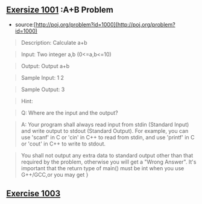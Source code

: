## [Exersize 1001](https://github.com/yzcyx/POJ/blob/master/Vol1/1000_A%2BB%20Problem.cpp) :A+B Problem
* source:[http://poj.org/problem?id=1000](http://poj.org/problem?id=1000)

>Description: Calculate a+b

>Input: Two integer a,b (0<=a,b<=10)

>Output: Output a+b

>Sample Input: 1 2

>Sample Output: 3

>Hint:

>Q: Where are the input and the output? 

>A: Your program shall always read input from stdin (Standard Input) and write output to stdout (Standard Output). For example, you can use 'scanf' in C or 'cin' in C++ to read from stdin, and use 'printf' in C or 'cout' in C++ to write to stdout. 

>You shall not output any extra data to standard output other than that required by the problem, otherwise you will get a "Wrong Answer". 
It's important that the return type of main() must be int when you use G++/GCC,or you may get }

## [Exercise 1003](https://github.com/yzcyx/POJ/blob/master/Vol1/1003_Hangover.cpp)
